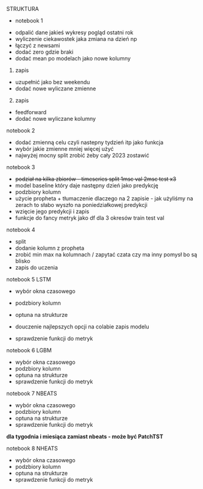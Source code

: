 STRUKTURA

+ notebook 1 
- odpalić dane jakieś wykresy pogląd ostatni rok
- wyliczenie ciekawostek jaka zmiana na dzień np
- łączyć z newsami
- dodać zero gdzie braki
- dodać mean po modelach jako nowe kolumny
1. zapis
- uzupełnić jako bez weekendu
- dodać nowe wyliczane zmienne
2. zapis
- feedforward
- dodać nowe wyliczane kolumny

notebook 2
- dodać zmienną celu czyli nastepny tydzień itp jako funkcja
- wybór jakie zmienne mniej więcej użyć
- najwyżej mocny split zrobić żeby cały 2023 zostawić

notebook 3
- ~~podział na kilka zbiorów - timeseries split 1msc val 2msc test x3~~
- model baseline który daje następny dzień jako predykcję
- podzbiory kolumn
- użycie propheta + tłumaczenie dlaczego na 2 zapisie - jak użyliśmy na zerach to słabo wyszło na poniedziałkowej predykcji
- wzięcie jego predykcji i zapis
- funkcje do fancy metryk jako df dla 3 okresów train test val

notebook 4
- split 
- dodanie kolumn z propheta
- zrobić min max na kolumnach / zapytać czata czy ma inny pomysł bo są blisko
- zapis do uczenia

notebook 5 
LSTM
- wybór okna czasowego
- podzbiory kolumn
- optuna na strukturze

- douczenie najlepszych opcji na colabie zapis modelu
- sprawdzenie funkcji do metryk

notebook 6
LGBM
- wybór okna czasowego
- podzbiory kolumn
- optuna na strukturze
- sprawdzenie funkcji do metryk

notebook 7 
NBEATS
- wybór okna czasowego
- podzbiory kolumn
- optuna na strukturze
- sprawdzenie funkcji do metryk

**dla tygodnia i miesiąca zamiast nbeats - może być PatchTST**

notebook 8 
NHEATS
- wybór okna czasowego
- podzbiory kolumn
- optuna na strukturze
- sprawdzenie funkcji do metryk
